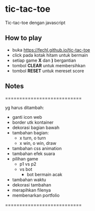 # tic-tac-toe

Tic-tac-toe dengan javascript

## How to play

- buka https://fechl.github.io/tic-tac-toe
- click pada kotak hitam untuk bermain
- setiap game **X** dan **)** bergantian
- tombol **CLEAR** untuk membersihkan
- tombol **RESET** untuk mereset score


## Notes
===========================

yg harus ditambah:
- ganti icon web
- border utk kontainer
- dekorasi bagian bawah
- tambahan bagian:
  - x turn, o turn
  - x win, o win, draw
- tambahan css animation
- tambahan efek suara
- pilihan game
  - p1 vs p2
  - vs bot
    - bot bermain acak
- tambahan waktu
- dekorasi tambahan
- merapihkan filenya
- membenarkan portfolio

===========================
